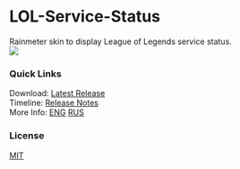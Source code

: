 # LOL-Service-Status
Rainmeter skin to display League of Legends service status.  
![](http://i.imgur.com/uF1mTUB.png)  

### Quick Links

Download: [Latest Release](https://github.com/Sigmanor/LOL-Service-Status/releases/latest/)  
Timeline: [Release Notes](https://github.com/Sigmanor/LOL-Service-Status/wiki/Release-Notes)  
More Info: [ENG](https://github.com/Sigmanor/LOL-Service-Status/wiki/LOL-Service-Status-%28ENG%29) [RUS](https://github.com/Sigmanor/LOL-Service-Status/wiki/LOL-Service-Status-%28RUS%29)

### License
[MIT](https://github.com/Sigmanor/LOL-Service-Status/blob/master/LICENSE)
